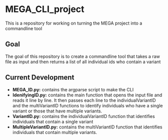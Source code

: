 # MEGA_CLI_project

This is a repository for working on turning the MEGA project into a commandline tool

## Goal

The goal of this repository is to create a commandline tool that takes a raw file as input and then returns a list of all individual ids who contain a variant

## Current Development

- **MEGA_ID.py:** contains the argparse script to make the CLI
- **IdenifyingID.py:** contains the main function that opens the input file and reads it line by line. It then passes each line to the individualVariantID and the multiVariantID functions to identify individuals who have a single variant or those that have multiple variants.
- **VariantID.py:** contains the individualVariantID function that identifies individuals that contain a single variant
- **MultipleVariantID.py:** contains the multiVariantID function that identifies individuals that contain multiple variants.
